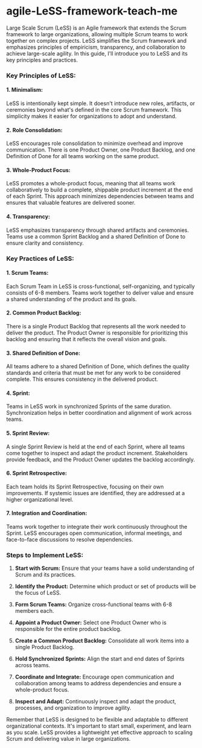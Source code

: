 # agile-LeSS-framework-teach-me

Large Scale Scrum (LeSS) is an Agile framework that extends the Scrum framework to large organizations, allowing multiple Scrum teams to work together on complex projects. LeSS simplifies the Scrum framework and emphasizes principles of empiricism, transparency, and collaboration to achieve large-scale agility. In this guide, I'll introduce you to LeSS and its key principles and practices.

### Key Principles of LeSS:

#### 1. Minimalism:

LeSS is intentionally kept simple. It doesn't introduce new roles, artifacts, or ceremonies beyond what's defined in the core Scrum framework. This simplicity makes it easier for organizations to adopt and understand.

#### 2. Role Consolidation:

LeSS encourages role consolidation to minimize overhead and improve communication. There is one Product Owner, one Product Backlog, and one Definition of Done for all teams working on the same product.

#### 3. Whole-Product Focus:

LeSS promotes a whole-product focus, meaning that all teams work collaboratively to build a complete, shippable product increment at the end of each Sprint. This approach minimizes dependencies between teams and ensures that valuable features are delivered sooner.

#### 4. Transparency:

LeSS emphasizes transparency through shared artifacts and ceremonies. Teams use a common Sprint Backlog and a shared Definition of Done to ensure clarity and consistency.

### Key Practices of LeSS:

#### 1. Scrum Teams:

Each Scrum Team in LeSS is cross-functional, self-organizing, and typically consists of 6-8 members. Teams work together to deliver value and ensure a shared understanding of the product and its goals.

#### 2. Common Product Backlog:

There is a single Product Backlog that represents all the work needed to deliver the product. The Product Owner is responsible for prioritizing this backlog and ensuring that it reflects the overall vision and goals.

#### 3. Shared Definition of Done:

All teams adhere to a shared Definition of Done, which defines the quality standards and criteria that must be met for any work to be considered complete. This ensures consistency in the delivered product.

#### 4. Sprint:

Teams in LeSS work in synchronized Sprints of the same duration. Synchronization helps in better coordination and alignment of work across teams.

#### 5. Sprint Review:

A single Sprint Review is held at the end of each Sprint, where all teams come together to inspect and adapt the product increment. Stakeholders provide feedback, and the Product Owner updates the backlog accordingly.

#### 6. Sprint Retrospective:

Each team holds its Sprint Retrospective, focusing on their own improvements. If systemic issues are identified, they are addressed at a higher organizational level.

#### 7. Integration and Coordination:

Teams work together to integrate their work continuously throughout the Sprint. LeSS encourages open communication, informal meetings, and face-to-face discussions to resolve dependencies.

### Steps to Implement LeSS:

1. **Start with Scrum:** Ensure that your teams have a solid understanding of Scrum and its practices.

2. **Identify the Product:** Determine which product or set of products will be the focus of LeSS.

3. **Form Scrum Teams:** Organize cross-functional teams with 6-8 members each.

4. **Appoint a Product Owner:** Select one Product Owner who is responsible for the entire product backlog.

5. **Create a Common Product Backlog:** Consolidate all work items into a single Product Backlog.

6. **Hold Synchronized Sprints:** Align the start and end dates of Sprints across teams.

7. **Coordinate and Integrate:** Encourage open communication and collaboration among teams to address dependencies and ensure a whole-product focus.

8. **Inspect and Adapt:** Continuously inspect and adapt the product, processes, and organization to improve agility.

Remember that LeSS is designed to be flexible and adaptable to different organizational contexts. It's important to start small, experiment, and learn as you scale. LeSS provides a lightweight yet effective approach to scaling Scrum and delivering value in large organizations.
